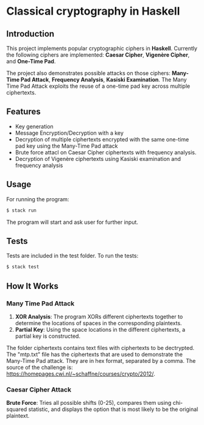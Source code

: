 # Classical cryptography in Haskell

## Introduction
This project implements popular cryptographic ciphers in **Haskell**. Currently the following ciphers are implemented: **Caesar Cipher**, **Vigenère Cipher**, and **One-Time Pad**.

The project also demonstrates possible attacks on those ciphers: **Many-Time Pad Attack**, **Frequency Analysis**, **Kasiski Examination**. The Many Time Pad Attack exploits the reuse of a one-time pad key across multiple ciphertexts.

## Features
- Key generation
- Message Encryption/Decryption with a key
- Decryption of multiple ciphertexts encrypted with the same one-time pad key using the Many-Time Pad attack
- Brute force attacl on Caesar Cipher ciphertexts with frequency analysis.
- Decryption of Vigenère ciphertexts using Kasiski examination and frequency analysis

## Usage
For running the program:
```sh
$ stack run
```

The program will start and ask user for further input.

## Tests
Tests are included in the test folder. To run the tests:
```sh
$ stack test
```

## How It Works
### Many Time Pad Attack
1. **XOR Analysis**: The program XORs different ciphertexts together to determine the locations of spaces in the corresponding plaintexts.
2. **Partial Key**: Using the space locations in the different ciphertexts, a partial key is constructed.

The folder ciphertexts contains text files with ciphertexts to be dectrypted. The "mtp.txt" file has the ciphertexts that are used to demonstrate the Many-Time Pad attack. They are in hex format, separated by a comma. The source of the challenge is: https://homepages.cwi.nl/~schaffne/courses/crypto/2012/.


### Caesar Cipher Attack
**Brute Force**: Tries all possible shifts (0-25), compares them using chi-squared statistic, and displays the option that is most likely to be the original plaintext.

